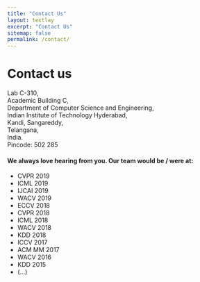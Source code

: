 ```yaml
---
title: "Contact Us"
layout: textlay
excerpt: "Contact Us"
sitemap: false
permalink: /contact/
---
```


<h1 class='page-header'>
Contact us
</h1>

Lab C-310, <br/>
Academic Building C, <br/>
Department of Computer Science and Engineering, <br/>
Indian Institute of Technology Hyderabad, <br/>
Kandi, Sangareddy, <br/>
Telangana,<br/>
India. <br/>
Pincode: 502 285 

#### We always love hearing from you. Our team would be / were at:

* CVPR 2019
* ICML 2019
* IJCAI 2019
* WACV 2019
* ECCV 2018
* CVPR 2018
* ICML 2018
* WACV 2018
* KDD 2018
* ICCV 2017
* ACM MM 2017
* WACV 2016
* KDD 2015 
* (...)